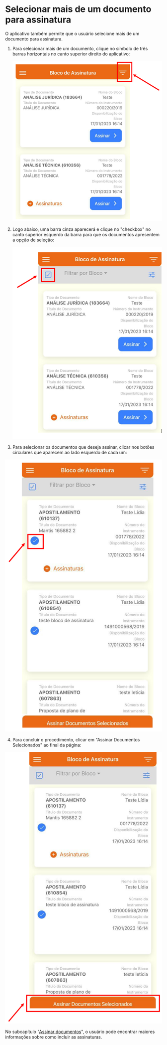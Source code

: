 # Selecionar mais de um documento para assinatura

O aplicativo também permite que o usuário selecione mais de um documento para assinatura.

1.  Para selecionar mais de um documento, clique no símbolo de três barras horizontais no canto superior direito do aplicativo:

    ![](<../../../.gitbook/assets/image (12) (2).png>)
2.  Logo abaixo, uma barra cinza aparecerá e clique no "checkbox" no canto superior esquerdo da barra para que os documentos apresentem a opção de seleção:

    ![](<../../../.gitbook/assets/image (53).png>)
3. Para selecionar os documentos que deseja assinar, clicar nos botões circulares que aparecem ao lado esquerdo de cada um:

![](<../../../.gitbook/assets/image (78).png>)

4. Para concluir o procedimento, clicar em "Assinar Documentos Selecionados" ao final da página:

![](<../../../.gitbook/assets/image (72).png>)

No subcapítulo "[Assinar documentos](assinar-documentos.md)", o usuário pode encontrar maiores informações sobre como incluir as assinaturas.
